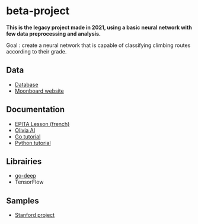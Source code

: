 # beta-project

**This is the legacy project made in 2021, using a basic neural network with few data preprocessing and analysis.**

Goal : create a neural network that is capable of classifying climbing routes according to their grade.

## Data

- [Database](https://github.com/Hurricane86/Moonboard.Android.App/issues/1)
- [Moonboard website](https://moonboard.com/Problems/Index)

## Documentation

- [EPITA Lesson (french)](https://www.lrde.epita.fr/~sigoure/cours_ReseauxNeurones.pdf)
- [Olivia AI](https://github.com/olivia-ai/the-math-behind-a-neural-network/blob/master/full-document.pdf)
- [Go tutorial](https://sausheong.github.io/posts/how-to-build-a-simple-artificial-neural-network-with-go/)
- [Python tutorial](https://jtsulliv.github.io/perceptron/)

## Librairies

- [go-deep](https://github.com/patrikeh/go-deep)
- TensorFlow

## Samples

- [Stanford project](http://cs229.stanford.edu/proj2017/final-reports/5232206.pdf) 
